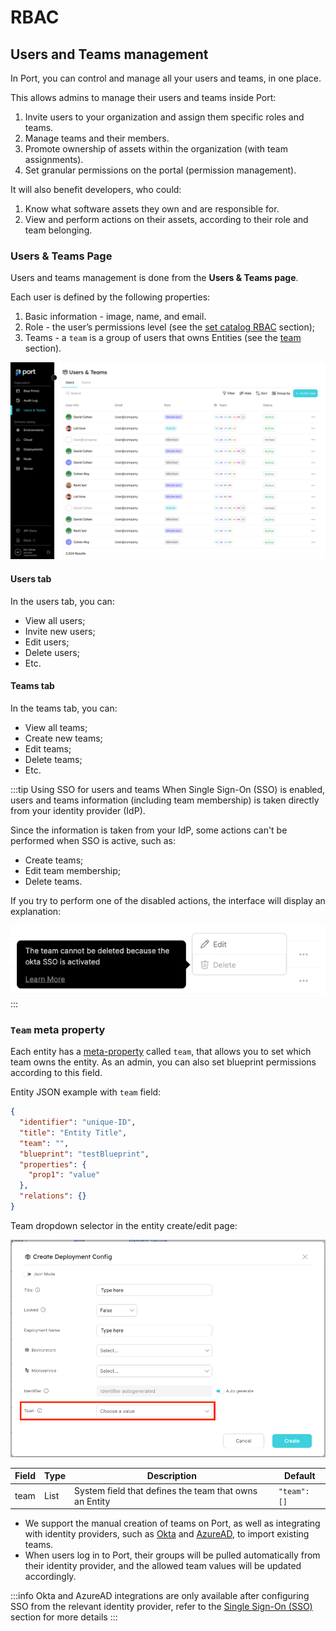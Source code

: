 # RBAC

## Users and Teams management

In Port, you can control and manage all your users and teams, in one place.

This allows admins to manage their users and teams inside Port:

1. Invite users to your organization and assign them specific roles and teams.
2. Manage teams and their members.
3. Promote ownership of assets within the organization (with team assignments).
4. Set granular permissions on the portal (permission management).

It will also benefit developers, who could:

1. Know what software assets they own and are responsible for.
2. View and perform actions on their assets, according to their role and team belonging.

### Users & Teams Page

Users and teams management is done from the **Users & Teams page**.

Each user is defined by the following properties:

1. Basic information - image, name, and email.
2. Role - the user’s permissions level (see the [set catalog RBAC](../../build-your-software-catalog/set-catalog-rbac/set-catalog-rbac.md) section);
3. Teams - a `team` is a group of users that owns Entities (see the [team](#team-meta-property) section).

![Teams and Users page](../../../static/img/software-catalog/role-based-access-control/users-and-teams/usersAndTeams.png)

#### Users tab

In the users tab, you can:

- View all users;
- Invite new users;
- Edit users;
- Delete users;
- Etc.

#### Teams tab

In the teams tab, you can:

- View all teams;
- Create new teams;
- Edit teams;
- Delete teams;
- Etc.

:::tip Using SSO for users and teams
When Single Sign-On (SSO) is enabled, users and teams information (including team membership) is taken directly from your identity provider (IdP).

Since the information is taken from your IdP, some actions can't be performed when SSO is active, such as:

- Create teams;
- Edit team membership;
- Delete teams.

If you try to perform one of the disabled actions, the interface will display an explanation:

![Managed by SSO notice](../../../static/img/software-catalog/role-based-access-control/users-and-teams/createTeamNoticeWithSSO.png)
:::

### `Team` meta property

Each entity has a [meta-property](../../build-your-software-catalog/define-your-data-model/setup-blueprint/properties/meta-properties.md) called `team`, that allows you to set which team owns the entity. As an admin, you can also set blueprint permissions according to this field.

Entity JSON example with `team` field:

```json showLineNumbers
{
  "identifier": "unique-ID",
  "title": "Entity Title",
  "team": "",
  "blueprint": "testBlueprint",
  "properties": {
    "prop1": "value"
  },
  "relations": {}
}
```

Team dropdown selector in the entity create/edit page:

![Team property](../../../static/img/software-catalog/role-based-access-control/users-and-teams/teamPropertyMarkedInUIForm.png)

| Field | Type | Description                                            | Default      |
| ----- | ---- | ------------------------------------------------------ | ------------ |
| team  | List | System field that defines the team that owns an Entity | `"team": []` |

- We support the manual creation of teams on Port, as well as integrating with identity providers, such as [Okta](../sso-providers/okta.md) and [AzureAD](../sso-providers/azure-ad.md), to import existing teams.
- When users log in to Port, their groups will be pulled automatically from their identity provider, and the allowed team values will be updated accordingly.

:::info
Okta and AzureAD integrations are only available after configuring SSO from the relevant identity provider, refer to the [Single Sign-On (SSO)](../sso-providers/) section for more details
:::
